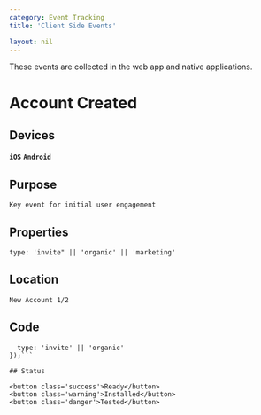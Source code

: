 ```yaml
---
category: Event Tracking
title: 'Client Side Events'

layout: nil
---
```


These events are collected in the web app and native applications.

# Account Created

## Devices

**`iOS`**  **`Android`** 

## Purpose

    Key event for initial user engagement

## Properties

```type: 'invite" || 'organic' || 'marketing'```

## Location

    New Account 1/2

## Code

```analytics.track('Signed Up', {
  type: 'invite' || 'organic'
});```

## Status

<button class='success'>Ready</button>
<button class='warning'>Installed</button>
<button class='danger'>Tested</button>